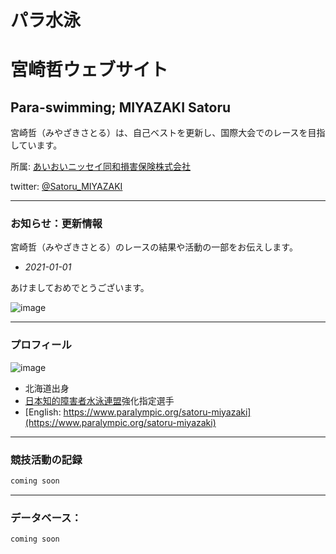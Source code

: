 # パラ水泳 
# 宮崎哲ウェブサイト
## Para-swimming; MIYAZAKI Satoru
宮崎哲（みやざきさとる）は、自己ベストを更新し、国際大会でのレースを目指しています。

所属: [あいおいニッセイ同和損害保険株式会社](http://www.challenge-support.com/)

twitter: [@Satoru_MIYAZAKI](https://twitter.com/Satoru_MIYAZAKI) 

* * *

### お知らせ：更新情報
宮崎哲（みやざきさとる）のレースの結果や活動の一部をお伝えします。

*   _2021-01-01_

あけましておめでとうございます。

![image](https://twitter.com/Satoru_MIYAZAKI/status/1344669832998866949?s=20)

* * *

### プロフィール
![image](https://www.paralympic.org/sites/default/files/styles/image_crop_1_1_200x200_/public/athlete_sdms_image/8678-Satoru%20Miyazaki%20photo.jpg?itok=spjWAuCO)

*   北海道出身
*   [日本知的障害者水泳連盟](https://jsfpid.com/)強化指定選手
*   [English: https://www.paralympic.org/satoru-miyazaki](https://www.paralympic.org/satoru-miyazaki)

* * *

### 競技活動の記録

```markdown
coming soon
```

* * *

### データベース：

```markdown
coming soon
```
